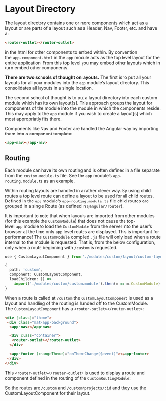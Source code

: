 # Layout Directory

The layout directory contains one or more components which act as a layout or are parts of a layout such as a Header, Nav, Footer, etc. and have a:

```html
<router-outlet></router-outlet>
```

in the html for other components to embed within. By convention the `app.component.html` in the `app` module acts as the top level layout for the entire application. From this top level you may embed other layouts which in turn embed other components.

**There are two schools of thought on layouts.** The first is to put all your layouts for all your modules into the `app` module’s layout directory. This consolidates all layouts in a single location.

The second school of thought is to put a layout directory into each custom module which has its own layout[s]. This approach groups the layout for components of the module into the module in which the components reside. This may apply to the `app` module if you wish to create a layout[s] which most appropriatly fits there.

Components like Nav and Footer are handled the Angular way by importing them into a component template:

```html
<app-nav></app-nav>
```

## Routing

Each module can have its own routing and is often defined in a file separate from the `custom.module.ts` file. See the `app` module’s `app-routing.module.ts` as an example.

Within routing layouts are handled in a rather clever way. By using child routes a top level route can define a layout to be used for all child routes. Defined in the `app` module’s `app-routing.module.ts` file child routes are grouped in a single Route (as defined in `@angular/router`).

It is important to note that when layouts are imported from other modules (for this example the `CustomModule`) that does not cause the top-level `app` module to load the `CustomModule` from the server into the user’s browser at the time only `app` level routes are displayed. This is important for performance! The `CustomModule` compiled `.js` file will only load when a route internal to the module is requested. That is, from the below configuration, only when a route beginning with `/custom` is requested.

```ts
use { CustomLayoutComponent } from './modules/custom/layout/custom-layout.component';

{
  path: 'custom',
  component: CustomLayoutComponent,
  loadChildren: () =>
    import('./modules/custom/custom.module').then(m => m.CustomModule)
}
```

When a route is called at `/custom` the `CustomLayoutComponent` is used as a layout and handling of the routing is handed off to the CustomModule. The `CustomLayoutComponent` has a `<router-outlet></router-outlet>`:

```html
<div [class]="theme">
 <div class="mat-app-background">
  <app-nav></app-nav>

  <div class="container">
   <router-outlet></router-outlet>
  </div>

  <app-footer (changeTheme)="onThemeChange($event)"></app-footer>
 </div>
</div>
```

This `<router-outlet></router-outlet>` is used to display a route and component defined in the routing of the `CustomRoutingModule`:

So the routes are `/custom` and `/custom/projects/:id` and they use the CustomLayoutComponent for their layout.
